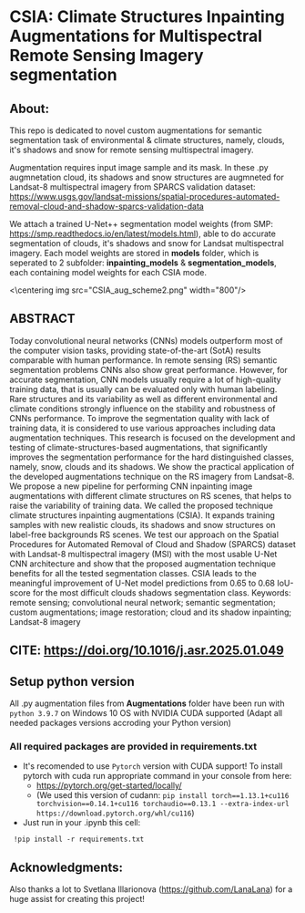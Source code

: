 # **CSIA: Climate Structures Inpainting Augmentations for Multispectral Remote Sensing Imagery segmentation**

## **About:**

This repo is dedicated to novel custom augmentations for semantic segmentation task of environmental & climate structures, namely, clouds, it's shadows and snow for remote sensing multispectral imagery.

Augmentation requires input image sample and its mask. In these .py augmnetation cloud, its shadows and snow structures are augmneted for Landsat-8 multispectral imagery from SPARCS validation dataset: https://www.usgs.gov/landsat-missions/spatial-procedures-automated-removal-cloud-and-shadow-sparcs-validation-data

We attach a trained U-Net++ segmentation model weights (from SMP: https://smp.readthedocs.io/en/latest/models.html), able to do accurate segmentation of clouds, it's shadows and snow for Landsat multispectral imagery. Each model weights are stored in **models** folder, which is seperated to 2 subfolder: **inpainting_models** & **segmentation_models**, each containing model weights for each CSIA mode.

<\centering img src="CSIA_aug_scheme2.png" width="800"/>

## **ABSTRACT**
Today convolutional neural networks (CNNs) models outperform most of the computer vision tasks, providing state-of-the-art (SotA) results comparable with human performance. In remote sensing (RS) semantic segmentation problems CNNs also show great performance. However, for accurate segmentation, CNN models usually require a lot of high-quality training data, that is usually can be evaluated only with human labeling. Rare structures and its variability as well as different environmental and climate conditions strongly influence on the stability and robustness of CNNs performance. To improve the segmentation quality with lack of training data, it is considered to use various approaches including data augmentation techniques. This research is focused on the development and testing of climate-structures-based augmentations, that significantly improves the segmentation performance for the hard distinguished classes, namely, snow, clouds and its shadows. We show the practical application of the developed augmentations technique on the RS imagery from Landsat-8. We propose a new pipeline for performing CNN inpainting image augmentations with different climate structures on RS scenes, that helps to raise the variability of training data. We called the proposed technique climate structures inpainting augmentations (CSIA). It expands training samples with new realistic clouds, its shadows and snow structures on label-free backgrounds RS scenes. We test our approach on the Spatial Procedures for Automated Removal of Cloud and Shadow (SPARCS) dataset with Landsat-8 multispectral imagery (MSI) with the most usable U-Net CNN architecture and show that the proposed augmentation technique benefits for all the tested segmentation classes. CSIA leads to the meaningful improvement of U-Net model predictions from 0.65 to 0.68 IoU-score for the most difficult clouds shadows segmentation class.
Keywords: remote sensing; convolutional neural network; semantic segmentation; custom augmentations; image restoration; cloud and its shadow inpainting; Landsat-8 imagery

## **CITE**: https://doi.org/10.1016/j.asr.2025.01.049

## Setup python version
All .py augmentation files from **Augmentations** folder have been run with `python 3.9.7` on Windows 10 OS with NVIDIA CUDA supported (Adapt all needed packages versions accroding your Python version)

### All required packages are provided in requirements.txt
- It's recomended to use `Pytorch` version with CUDA support! To install pytorch with cuda run appropriate command in your console from here:
  - https://pytorch.org/get-started/locally/
  - (We used this version of cudann: `pip install torch==1.13.1+cu116 torchvision==0.14.1+cu116 torchaudio==0.13.1 --extra-index-url https://download.pytorch.org/whl/cu116`)
- Just run in your .ipynb this cell:
```
 !pip install -r requirements.txt
```
## Acknowledgments:

Also thanks a lot to Svetlana Illarionova (https://github.com/LanaLana) for a huge assist for creating this project!
